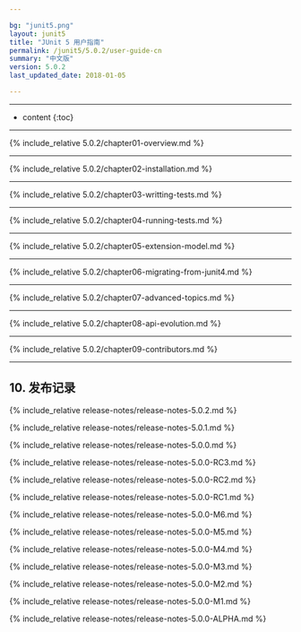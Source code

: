 ```yaml
---

bg: "junit5.png"
layout: junit5
title: "JUnit 5 用户指南"
permalink: /junit5/5.0.2/user-guide-cn
summary: "中文版"
version: 5.0.2
last_updated_date: 2018-01-05

---
```


---

* content
{:toc}

---

{% include_relative 5.0.2/chapter01-overview.md %}

---

{% include_relative 5.0.2/chapter02-installation.md %}

---

{% include_relative 5.0.2/chapter03-writting-tests.md %}

---

{% include_relative 5.0.2/chapter04-running-tests.md %}

---

{% include_relative 5.0.2/chapter05-extension-model.md %}

---

{% include_relative 5.0.2/chapter06-migrating-from-junit4.md %}

---

{% include_relative 5.0.2/chapter07-advanced-topics.md %}

---

{% include_relative 5.0.2/chapter08-api-evolution.md %}

---

{% include_relative 5.0.2/chapter09-contributors.md %}

---

## 10. 发布记录

{% include_relative release-notes/release-notes-5.0.2.md %}

{% include_relative release-notes/release-notes-5.0.1.md %}

{% include_relative release-notes/release-notes-5.0.0.md %}

{% include_relative release-notes/release-notes-5.0.0-RC3.md %}

{% include_relative release-notes/release-notes-5.0.0-RC2.md %}

{% include_relative release-notes/release-notes-5.0.0-RC1.md %}

{% include_relative release-notes/release-notes-5.0.0-M6.md %}

{% include_relative release-notes/release-notes-5.0.0-M5.md %}

{% include_relative release-notes/release-notes-5.0.0-M4.md %}

{% include_relative release-notes/release-notes-5.0.0-M3.md %}

{% include_relative release-notes/release-notes-5.0.0-M2.md %}

{% include_relative release-notes/release-notes-5.0.0-M1.md %}

{% include_relative release-notes/release-notes-5.0.0-ALPHA.md %}

















